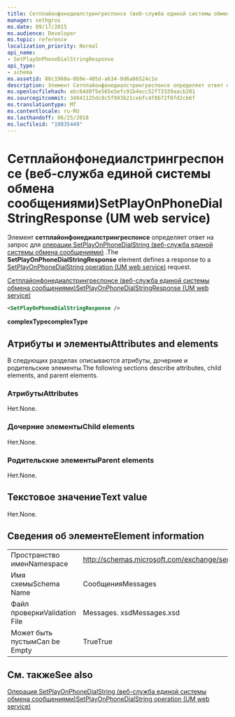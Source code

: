 ```yaml
---
title: Сетплайонфонедиалстрингреспонсе (веб-служба единой системы обмена сообщениями)
manager: sethgros
ms.date: 09/17/2015
ms.audience: Developer
ms.topic: reference
localization_priority: Normal
api_name:
- SetPlayOnPhoneDialStringResponse
api_type:
- schema
ms.assetid: 88c1960a-0b9e-405d-a634-0d6a66524c1e
description: Элемент Сетплайонфонедиалстрингреспонсе определяет ответ на запрос для операции SetPlayOnPhoneDialString (веб-служба единой системы обмена сообщениями).
ms.openlocfilehash: ebc64d8f5e565e5efc91b4ecc52f73339aacb281
ms.sourcegitcommit: 34041125dc8c5f993b21cebfc4f8b72f0fd2cb6f
ms.translationtype: MT
ms.contentlocale: ru-RU
ms.lasthandoff: 06/25/2018
ms.locfileid: "19835449"
---
```

# <a name="setplayonphonedialstringresponse-um-web-service"></a><span data-ttu-id="7bf9f-103">Сетплайонфонедиалстрингреспонсе (веб-служба единой системы обмена сообщениями)</span><span class="sxs-lookup"><span data-stu-id="7bf9f-103">SetPlayOnPhoneDialStringResponse (UM web service)</span></span>

<span data-ttu-id="7bf9f-104">Элемент **сетплайонфонедиалстрингреспонсе** определяет ответ на запрос для [операции SetPlayOnPhoneDialString (веб-служба единой системы обмена сообщениями)](setplayonphonedialstring-operation-um-web-service.md) .</span><span class="sxs-lookup"><span data-stu-id="7bf9f-104">The **SetPlayOnPhoneDialStringResponse** element defines a response to a [SetPlayOnPhoneDialString operation (UM web service)](setplayonphonedialstring-operation-um-web-service.md) request.</span></span> 
  
[<span data-ttu-id="7bf9f-105">Сетплайонфонедиалстрингреспонсе (веб-служба единой системы обмена сообщениями)</span><span class="sxs-lookup"><span data-stu-id="7bf9f-105">SetPlayOnPhoneDialStringResponse (UM web service)</span></span>](setplayonphonedialstringresponse-um-web-service.md)
  
```xml
<SetPlayOnPhoneDialStringResponse />
```

 <span data-ttu-id="7bf9f-106">**complexType**</span><span class="sxs-lookup"><span data-stu-id="7bf9f-106">**complexType**</span></span>
## <a name="attributes-and-elements"></a><span data-ttu-id="7bf9f-107">Атрибуты и элементы</span><span class="sxs-lookup"><span data-stu-id="7bf9f-107">Attributes and elements</span></span>

<span data-ttu-id="7bf9f-108">В следующих разделах описываются атрибуты, дочерние и родительские элементы.</span><span class="sxs-lookup"><span data-stu-id="7bf9f-108">The following sections describe attributes, child elements, and parent elements.</span></span>
  
### <a name="attributes"></a><span data-ttu-id="7bf9f-109">Атрибуты</span><span class="sxs-lookup"><span data-stu-id="7bf9f-109">Attributes</span></span>

<span data-ttu-id="7bf9f-110">Нет.</span><span class="sxs-lookup"><span data-stu-id="7bf9f-110">None.</span></span>
  
### <a name="child-elements"></a><span data-ttu-id="7bf9f-111">Дочерние элементы</span><span class="sxs-lookup"><span data-stu-id="7bf9f-111">Child elements</span></span>

<span data-ttu-id="7bf9f-112">Нет.</span><span class="sxs-lookup"><span data-stu-id="7bf9f-112">None.</span></span>
  
### <a name="parent-elements"></a><span data-ttu-id="7bf9f-113">Родительские элементы</span><span class="sxs-lookup"><span data-stu-id="7bf9f-113">Parent elements</span></span>

<span data-ttu-id="7bf9f-114">Нет.</span><span class="sxs-lookup"><span data-stu-id="7bf9f-114">None.</span></span>
  
## <a name="text-value"></a><span data-ttu-id="7bf9f-115">Текстовое значение</span><span class="sxs-lookup"><span data-stu-id="7bf9f-115">Text value</span></span>

<span data-ttu-id="7bf9f-116">Нет.</span><span class="sxs-lookup"><span data-stu-id="7bf9f-116">None.</span></span>
  
## <a name="element-information"></a><span data-ttu-id="7bf9f-117">Сведения об элементе</span><span class="sxs-lookup"><span data-stu-id="7bf9f-117">Element information</span></span>

|||
|:-----|:-----|
|<span data-ttu-id="7bf9f-118">Пространство имен</span><span class="sxs-lookup"><span data-stu-id="7bf9f-118">Namespace</span></span>  <br/> |http://schemas.microsoft.com/exchange/services/2006/messages  <br/> |
|<span data-ttu-id="7bf9f-119">Имя схемы</span><span class="sxs-lookup"><span data-stu-id="7bf9f-119">Schema Name</span></span>  <br/> |<span data-ttu-id="7bf9f-120">Сообщения</span><span class="sxs-lookup"><span data-stu-id="7bf9f-120">Messages</span></span>  <br/> |
|<span data-ttu-id="7bf9f-121">Файл проверки</span><span class="sxs-lookup"><span data-stu-id="7bf9f-121">Validation File</span></span>  <br/> |<span data-ttu-id="7bf9f-122">Messages. xsd</span><span class="sxs-lookup"><span data-stu-id="7bf9f-122">Messages.xsd</span></span>  <br/> |
|<span data-ttu-id="7bf9f-123">Может быть пустым</span><span class="sxs-lookup"><span data-stu-id="7bf9f-123">Can be Empty</span></span>  <br/> |<span data-ttu-id="7bf9f-124">True</span><span class="sxs-lookup"><span data-stu-id="7bf9f-124">True</span></span>  <br/> |
   
## <a name="see-also"></a><span data-ttu-id="7bf9f-125">См. также</span><span class="sxs-lookup"><span data-stu-id="7bf9f-125">See also</span></span>



[<span data-ttu-id="7bf9f-126">Операция SetPlayOnPhoneDialString (веб-служба единой системы обмена сообщениями)</span><span class="sxs-lookup"><span data-stu-id="7bf9f-126">SetPlayOnPhoneDialString operation (UM web service)</span></span>](setplayonphonedialstring-operation-um-web-service.md)

